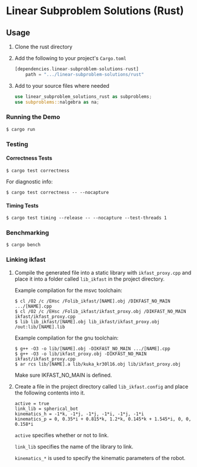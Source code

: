 # Linear Subproblem Solutions (Rust)

## Usage

1. Clone the rust directory

2. Add the following to your project's `Cargo.toml`

    ```rust
    [dependencies.linear-subproblem-solutions-rust]
        path = ".../linear-subproblem-solutions/rust"
    ```

3. Add to your source files where needed

    ```rust
    use linear_subproblem_solutions_rust as subproblems;
    use subproblems::nalgebra as na;
    ```

### Running the Demo

```
$ cargo run
```

### Testing

#### Correctness Tests

```
$ cargo test correctness
```

For diagnostic info:

```
$ cargo test correctness -- --nocapture
```

#### Timing Tests

```
$ cargo test timing --release -- --nocapture --test-threads 1
```

### Benchmarking

```
$ cargo bench
```

### Linking ikfast

1. Compile the generated file into a static library with `ikfast_proxy.cpp` and place it into a folder called `lib_ikfast` in the project directory.

    Example compilation for the msvc toolchain:

    ```
    $ cl /O2 /c /EHsc /Folib_ikfast/[NAME].obj /DIKFAST_NO_MAIN .../[NAME].cpp
    $ cl /O2 /c /EHsc /Folib_ikfast/ikfast_proxy.obj /DIKFAST_NO_MAIN ikfast/ikfast_proxy.cpp
    $ lib lib_ikfast/[NAME].obj lib_ikfast/ikfast_proxy.obj /out:lib/[NAME].lib
    ```

    Example compilation for the gnu toolchain:

    ```
    $ g++ -O3 -o lib/[NAME].obj -DIKFAST_NO_MAIN .../[NAME].cpp
    $ g++ -O3 -o lib/ikfast_proxy.obj -DIKFAST_NO_MAIN ikfast/ikfast_proxy.cpp
    $ ar rcs lib/[NAME].a lib/kuka_kr30l16.obj lib/ikfast_proxy.obj
    ```

    Make sure IKFAST_NO_MAIN is defined.

2. Create a file in the project directory called `lib_ikfast.config` and place the following contents into it.

    ```
    active = true
    link_lib = spherical_bot
    kinematics_h = -1*k, -1*j, -1*j, -1*i, -1*j, -1*i
    kinematics_p = 0, 0.35*i + 0.815*k, 1.2*k, 0.145*k + 1.545*i, 0, 0, 0.158*i
    ```

    `active` specifies whether or not to link.

    `link_lib` specifies the name of the library to link.

    `kinematics_*` is used to specify the kinematic parameters of the robot.
